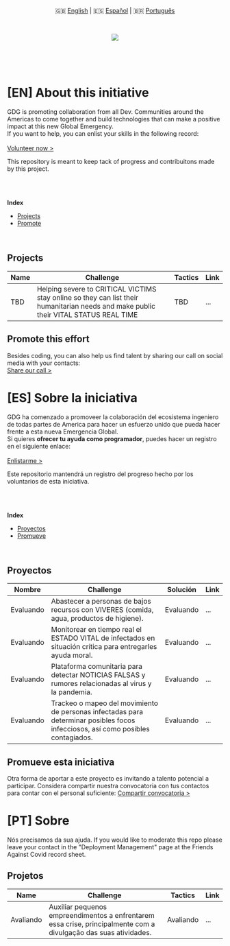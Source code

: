 <p align="center">
  🇬🇧 <a href="#en-about-this-initiative">English</a> | 🇪🇸 <a href="#es-sobre-la-iniciativa">Español</a> | 🇧🇷 <a href="#pt-sobre">Português</a>
</p>
<br/>
<p align="center">
  <img src="https://i.imgur.com/oKZk0nX.png"/><img>
</p>
<br/>
<br/>
<br/>

# [EN] About this initiative
GDG is promoting collaboration from all Dev. Communities around the Americas to come together and build technologies that can make a positive impact at this new Global Emergency.<br/>
If you want to help, you can enlist your skills in the following record:<br/>
<br/>
[Volunteer now >](https://docs.google.com/spreadsheets/d/1IBM4kgflXM9yhyqE1YpA6Xpf8EVfLAMBVatx5FOwb_4/edit#gid=0)

This repository is meant to keep tack of progress and contribuitons made by this project.

<br/><br/>

**Index**
* <a href="#projects">Projects</a>
* <a href="#promote-this-effort">Promote</a>

<br/>

## Projects
Name | Challenge | Tactics | Link
-----|-----------|---------|------
TBD | Helping severe to CRITICAL VICTIMS stay online so they can list their humanitarian needs and make public their VITAL STATUS REAL TIME | TBD | ...

## Promote this effort
Besides coding, you can also help us find talent by sharing our call on social media with your contacts:<br/>
[Share our  call >](#)

# [ES] Sobre la iniciativa
GDG ha comenzado a promoveer la colaboración del ecosistema ingeniero de todas partes de America para hacer un esfuerzo unido que pueda hacer frente a esta nueva Emergencia Global.<br/>
Si quieres **ofrecer tu ayuda como programador**, puedes hacer un registro en el siguiente enlace:<br/>
<br/>
[Enlistarme >](https://docs.google.com/spreadsheets/d/1IBM4kgflXM9yhyqE1YpA6Xpf8EVfLAMBVatx5FOwb_4/edit#gid=0)

Este repositorio mantendrá un registro del progreso hecho por los voluntarios de esta iniciativa.

<br/><br/>

**Index**
* <a href="#proyectos">Proyectos</a>
* <a href="#promueve-esta-iniciativa">Promueve</a>

<br/>

## Proyectos
Nombre | Challenge | Solución | Link
-------|-----------|----------|------
Evaluando | Abastecer a personas de bajos recursos con VIVERES (comida, agua, productos de higiene). | Evaluando | ...
Evaluando | Monitorear en tiempo real el ESTADO VITAL de infectados en situación crítica para entregarles ayuda moral. | Evaluando | ...
Evaluando | Plataforma comunitaria para detectar NOTICIAS FALSAS y rumores relacionadas al virus y la pandemia. | Evaluando | ...
Evaluando | Trackeo o mapeo del movimiento de personas infectadas para determinar posibles focos infecciosos, así como posibles contagiados. | Evaluando | ...

## Promueve esta iniciativa
Otra forma de aportar a este proyecto es invitando a talento potencial a participar. Considera compartir nuestra convocatoria con tus contactos para contar con el personal suficiente:
[Compartir convocatoria >](#)

# [PT] Sobre
Nós precisamos da sua ajuda. If you would like to moderate this repo please leave your contact in the "Deployment Management" page at the Friends Against Covid record sheet.

## Projetos
Name | Challenge | Tactics | Link
-----|-----------|---------|------
Avaliando | Auxiliar pequenos empreendimentos a enfrentarem essa crise, principalmente com a divulgação das suas atividades. | Avaliando | ...
